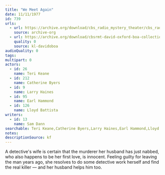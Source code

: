 ```yaml
---
title: "We Meet Again"
date: 11/11/1977
id: 739
urls: 
  - url: https://archive.org/download/cbs_radio_mystery_theater/cbs_radio_mystery_theater-0701-0750.zip/cbs_radio_mystery_theater-0701-0750%2Fcbsrmt_0739_we_meet_again.mp3
    source: archive-org
  - url: https://archive.org/download/cbsrmt-david-oxford-boa-collection/CBSRMT-771111-0739-We-Meet-Again-(128-48)_WBBM-JE-{BoA}.mp3
    quality: 0
    source: kl-davidoboa
audioQuality: 0
tags: 
multipart: 0
actors:  
  - id: 26
    name: Teri Keane  
  - id: 212
    name: Catherine Byers  
  - id: 9
    name: Larry Haines  
  - id: 95
    name: Earl Hammond  
  - id: 126
    name: Lloyd Battista
writers:  
  - id: 13
    name: Sam Dann
searchable: Teri Keane,Catherine Byers,Larry Haines,Earl Hammond,Lloyd Battista Sam Dann
notes: 
descriptionSource: kf
---
```

A detective's wife is certain that the murderer her husband has just nabbed, who also happens to be her first love, is innocent. Feeling guilty for leaving the man years ago, she resolves to do some detective work herself and find the real killer — and her husband helps him too.